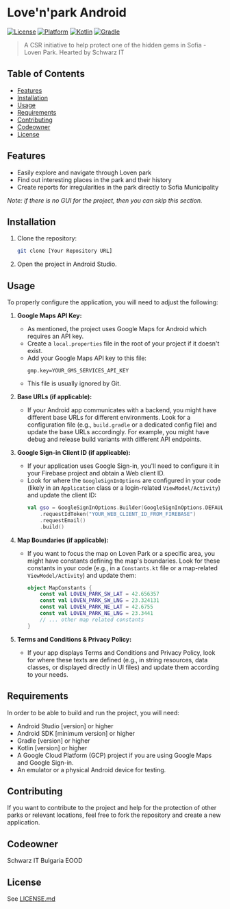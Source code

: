 # Love'n'park Android

[![License](https://img.shields.io/badge/License-Apache-blue.svg)](LICENSE)
[![Platform](https://img.shields.io/badge/Platform-Android-green)](https://www.android.com/)
[![Kotlin](https://img.shields.io/badge/Kotlin-1.8.0-blueviolet.svg)](https://kotlinlang.org/)
[![Gradle](https://img.shields.io/badge/Gradle-7.3.3-brightgreen.svg)](https://gradle.org/)

> A CSR initiative to help protect one of the hidden gems in Sofia - Loven Park. Hearted by Schwarz IT

## Table of Contents

- [Features](#features)
- [Installation](#installation)
- [Usage](#usage)
- [Requirements](#requirements)
- [Contributing](#contributing)
- [Codeowner](#codeowner)
- [License](#license)

## Features

* Easily explore and navigate through Loven park
* Find out interesting places in the park and their history
* Create reports for irregularities in the park directly to Sofia Municipality

*Note: if there is no GUI for the project, then you can skip this section.*

## Installation

1.  Clone the repository:
    ```bash
    git clone [Your Repository URL]
    ```
2.  Open the project in Android Studio.

## Usage

To properly configure the application, you will need to adjust the following:

1.  **Google Maps API Key:**
    * As mentioned, the project uses Google Maps for Android which requires an API key.
    * Create a `local.properties` file in the root of your project if it doesn't exist.
    * Add your Google Maps API key to this file:
        ```properties
        gmp.key=YOUR_GMS_SERVICES_API_KEY
        ```
    * This file is usually ignored by Git.

2.  **Base URLs (if applicable):**
    * If your Android app communicates with a backend, you might have different base URLs for different environments. Look for a configuration file (e.g., `build.gradle` or a dedicated config file) and update the base URLs accordingly. For example, you might have debug and release build variants with different API endpoints.

3.  **Google Sign-in Client ID (if applicable):**
    * If your application uses Google Sign-in, you'll need to configure it in your Firebase project and obtain a Web client ID.
    * Look for where the `GoogleSignInOptions` are configured in your code (likely in an `Application` class or a login-related `ViewModel/Activity`) and update the client ID:
        ```kotlin
        val gso = GoogleSignInOptions.Builder(GoogleSignInOptions.DEFAULT_SIGN_IN)
            .requestIdToken("YOUR_WEB_CLIENT_ID_FROM_FIREBASE")
            .requestEmail()
            .build()
        ```

4.  **Map Boundaries (if applicable):**
    * If you want to focus the map on Loven Park or a specific area, you might have constants defining the map's boundaries. Look for these constants in your code (e.g., in a `Constants.kt` file or a map-related `ViewModel/Activity`) and update them:
        ```kotlin
        object MapConstants {
            const val LOVEN_PARK_SW_LAT = 42.656357
            const val LOVEN_PARK_SW_LNG = 23.324131
            const val LOVEN_PARK_NE_LAT = 42.6755
            const val LOVEN_PARK_NE_LNG = 23.3441
            // ... other map related constants
        }
        ```

5.  **Terms and Conditions & Privacy Policy:**
    * If your app displays Terms and Conditions and Privacy Policy, look for where these texts are defined (e.g., in string resources, data classes, or displayed directly in UI files) and update them according to your needs.

## Requirements

In order to be able to build and run the project, you will need:

* Android Studio [version] or higher
* Android SDK [minimum version] or higher
* Gradle [version] or higher
* Kotlin [version] or higher
* A Google Cloud Platform (GCP) project if you are using Google Maps and Google Sign-in.
* An emulator or a physical Android device for testing.

## Contributing

If you want to contribute to the project and help for the protection of other parks or relevant locations, feel free to fork the repository and create a new application.

## Codeowner

Schwarz IT Bulgaria EOOD

## License

See [LICENSE.md](LICENSE.md)
